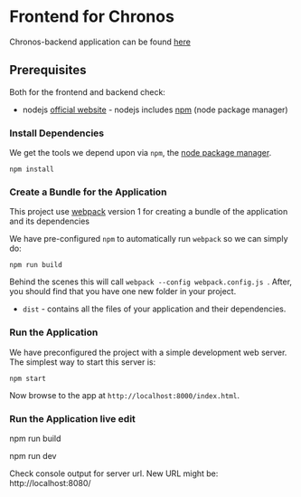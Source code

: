 # Frontend for Chronos

Chronos-backend application can be found [here](https://github.com/ga92yup/chronos-backend)

## Prerequisites

Both for the frontend and backend check:

* nodejs [official website](https://nodejs.org/en/) - nodejs includes [npm](https://www.npmjs.com/) (node package manager)


### Install Dependencies

We get the tools we depend upon via `npm`, the [node package manager](https://www.npmjs.com).

```
npm install
```

### Create a Bundle for the Application

This project use [webpack](https://github.com/webpack/webpack) version 1 for creating a bundle of the application and its dependencies

We have pre-configured `npm` to automatically run `webpack` so we can simply do:

```
npm run build
```

Behind the scenes this will call `webpack --config webpack.config.js `.  After, you should find that you have one new folder in your project.

* `dist` - contains all the files of your application and their dependencies.

### Run the Application

We have preconfigured the project with a simple development web server.  The simplest way to start
this server is:

```
npm start
```

Now browse to the app at `http://localhost:8000/index.html`.


### Run the Application live edit

npm run build

npm run dev

Check console output for server url. New URL might be:
http://localhost:8080/